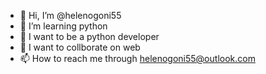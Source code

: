 - 👋 Hi, I’m @helenogoni55
- 👀 I’m learning python
- 🌱 I want to be a python developer
- 💞️ I want to collborate on web
- 📫 How to reach me through helenogoni55@outlook.com

<!---
helenogoni55/helenogoni55 is a ✨ special ✨ repository because its `README.md` (this file) appears on your GitHub profile.
You can click the Preview link to take a look at your changes.
--->
